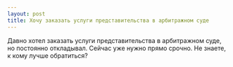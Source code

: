 ```yaml
---
layout: post 
title: Хочу заказать услуги представительства в арбитражном суде 
--- 
```

Давно хотел заказать услуги представительства в арбитражном суде, но постоянно откладывал. Сейчас уже нужно прямо срочно. Не знаете, к кому лучше обратиться?